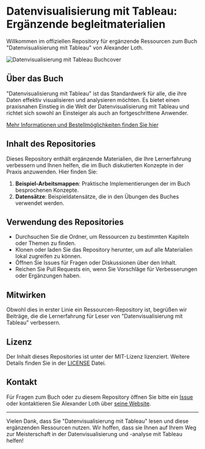 # Datenvisualisierung mit Tableau: Ergänzende begleitmaterialien

Willkommen im offiziellen Repository für ergänzende Ressourcen zum Buch "Datenvisualisierung mit Tableau" von Alexander Loth.

![Datenvisualisierung mit Tableau Buchcover](https://www.alexloth.com/wp-content/uploads/2021/07/Tableau-Buch-2.-Auflage-Cover-3D.png)

## Über das Buch

"Datenvisualisierung mit Tableau" ist das Standardwerk für alle, die ihre Daten effektiv visualisieren und analysieren möchten. Es bietet einen praxisnahen Einstieg in die Welt der Datenvisualisierung mit Tableau und richtet sich sowohl an Einsteiger als auch an fortgeschrittene Anwender.

[Mehr Informationen und Bestellmöglichkeiten finden Sie hier](https://www.alexloth.com/tableau-buch/)

## Inhalt des Repositories

Dieses Repository enthält ergänzende Materialien, die Ihre Lernerfahrung verbessern und Ihnen helfen, die im Buch diskutierten Konzepte in der Praxis anzuwenden. Hier finden Sie:

1. **Beispiel-Arbeitsmappen**: Praktische Implementierungen der im Buch besprochenen Konzepte.
2. **Datensätze**: Beispieldatensätze, die in den Übungen des Buches verwendet werden.

## Verwendung des Repositories

- Durchsuchen Sie die Ordner, um Ressourcen zu bestimmten Kapiteln oder Themen zu finden.
- Klonen oder laden Sie das Repository herunter, um auf alle Materialien lokal zugreifen zu können.
- Öffnen Sie Issues für Fragen oder Diskussionen über den Inhalt.
- Reichen Sie Pull Requests ein, wenn Sie Vorschläge für Verbesserungen oder Ergänzungen haben.

## Mitwirken

Obwohl dies in erster Linie ein Ressourcen-Repository ist, begrüßen wir Beiträge, die die Lernerfahrung für Leser von "Datenvisualisierung mit Tableau" verbessern.

## Lizenz

Der Inhalt dieses Repositories ist unter der MIT-Lizenz lizenziert. Weitere Details finden Sie in der [LICENSE](LICENSE) Datei.

## Kontakt

Für Fragen zum Buch oder zu diesem Repository öffnen Sie bitte ein [Issue](https://github.com/aloth/Tableau-Buch-Begleitmaterialien/issues) oder kontaktieren Sie Alexander Loth über [seine Website](https://www.alexloth.com).

---

Vielen Dank, dass Sie "Datenvisualisierung mit Tableau" lesen und diese ergänzenden Ressourcen nutzen. Wir hoffen, dass sie Ihnen auf Ihrem Weg zur Meisterschaft in der Datenvisualisierung und -analyse mit Tableau helfen!